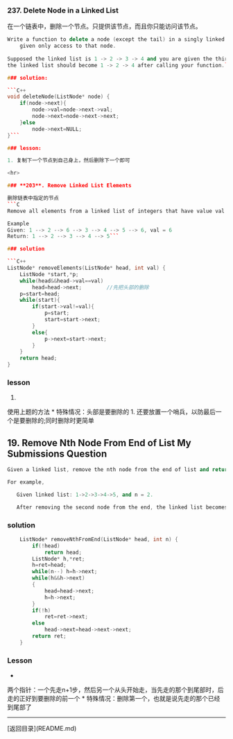 
### **237.** Delete Node in a Linked List

在一个链表中，删除一个节点。只提供该节点，而且你只能访问该节点。
```C++
Write a function to delete a node (except the tail) in a singly linked list, 
    given only access to that node.
    
Supposed the linked list is 1 -> 2 -> 3 -> 4 and you are given the third node with value 3, 
the linked list should become 1 -> 2 -> 4 after calling your function.```

### solution:

```C++
void deleteNode(ListNode* node) {
    if(node->next){
        node->val=node->next->val;
        node->next=node->next->next;
    }else
        node->next=NULL;
}```

### lesson:

1. 复制下一个节点到自己身上，然后删除下一个即可

<hr>

### **203**. Remove Linked List Elements

删除链表中指定的节点
```C
Remove all elements from a linked list of integers that have value val.

Example
Given: 1 --> 2 --> 6 --> 3 --> 4 --> 5 --> 6, val = 6
Return: 1 --> 2 --> 3 --> 4 --> 5```

### solution

```C++
ListNode* removeElements(ListNode* head, int val) {
    ListNode *start,*p;
    while(head&&head->val==val)
        head=head->next;        //先把头部的删除
    p=start=head;
    while(start){
        if(start->val!=val){
            p=start;
            start=start->next;
        }
        else{
            p->next=start->next;
        }
    }
    return head;
}
```

### lesson


1. 
使用上题的方法
* 
特殊情况：头部是要删除的
1. 
还要放置一个哨兵，以防最后一个是要删除的;同时删除时更简单

## 19. Remove Nth Node From End of List My Submissions Question
```C++
Given a linked list, remove the nth node from the end of list and return its head.

For example,

   Given linked list: 1->2->3->4->5, and n = 2.

   After removing the second node from the end, the linked list becomes 1->2->3->5.
   ```
 ### solution
```C++
    ListNode* removeNthFromEnd(ListNode* head, int n) {
        if(!head)     
            return head;
        ListNode* h,*ret;
        h=ret=head;
        while(n--) h=h->next;
        while(h&&h->next)
        {
            head=head->next;
            h=h->next;
        }
        if(!h)
            ret=ret->next;
        else
            head->next=head->next->next;
        return ret;
    }
```
### Lesson
* 
两个指针：一个先走n+1步，然后另一个从头开始走，当先走的那个到尾部时，后走的正好到要删除的前一个
* 
特殊情况：删除第一个，也就是说先走的那个已经到尾部了

<hr>
[返回目录](README.md)